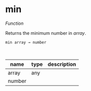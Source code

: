 # min

_Function_

Returns the minimum number in _array_.

<pre><code>min array &rarr; number</code></pre>
<br>

| name | type | description |
|------|------|-------------|
|array|any||
|number|||


